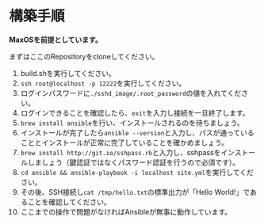 # 構築手順

**MaxOSを前提としています。**

まずはここのRepositoryをcloneしてください。

1. build.shを実行してください。
2. `ssh root@localhost -p 12222`を実行してください。
3. ログインパスワードに`./sshd_image/.root_password`の値を入れてください。
4. ログインできることを確認したら、`exit`を入力し接続を一旦終了します。
5. `brew install ansible`を行い、インストールされるのを待ちましょう。
6. インストールが完了したら`ansible --version`と入力し、パスが通っていることとインストールが正常に完了していることを確かめましょう。
7. `brew install http://git.io/sshpass.rb`と入力し、sshpassをインストールしましょう（鍵認証ではなくパスワード認証を行うので必須です）。
8. `cd ansible && ansible-playbook -i localhost site.yml`を実行してください。
9. その後、SSH接続し`cat /tmp/hello.txt`の標準出力が「Hello World!」であることを確認してください。
10. ここまでの操作で問題がなければAnsibleが無事に動作しています。
